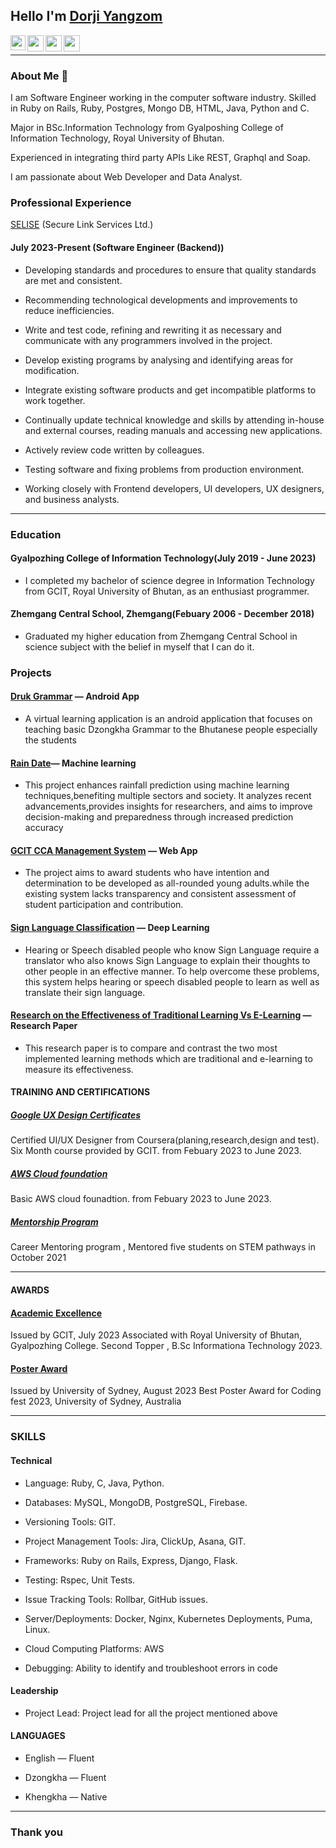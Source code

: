 ## Hello I'm [Dorji Yangzom]([https://www.linkedin.com/in/dorji-yangzom-850025202/]) 

<a href="https://www.linkedin.com/in/dorji-yangzom-850025202/">
  <img align="left" width="24px" src="https://cdn.jsdelivr.net/npm/simple-icons@v3/icons/linkedin.svg"  />
</a> &nbsp; &nbsp; &nbsp; &nbsp;
<a href="mailto:77277240dy@gmail.com">
  <img align="left" width="26px" src="https://cdn.jsdelivr.net/npm/simple-icons@v3/icons/gmail.svg" />
</a>&nbsp; &nbsp; &nbsp; &nbsp;
<a href="https://www.instagram.com/yang_zo96/">
  <img align="left" width="26px" src="https://cdn.jsdelivr.net/npm/simple-icons@v3/icons/instagram.svg" />
</a>&nbsp; &nbsp;&nbsp; &nbsp;
<a href="https://portfolio-green-eight-75.vercel.app/">
  <img align="left" width="26px" src="https://cdn.jsdelivr.net/npm/simple-icons@3.13.0/icons/about-dot-me.svg" />
</a>&nbsp; &nbsp; &nbsp; &nbsp;


<hr>

### About Me 🚀

<p>I am Software Engineer working in the computer software industry. Skilled in Ruby on Rails, Ruby, Postgres, Mongo DB, HTML, Java, Python and C.</p>
<p>Major in BSc.Information Technology from Gyalposhing College of Information Technology, Royal University of Bhutan. </p>
<p>Experienced in integrating third party APIs Like REST, Graphql and Soap.</p>
I am passionate about Web Developer and Data Analyst. 

### Professional Experience
[SELISE](https://selisecpq.selise.ch/) (Secure Link Services Ltd.)


#### July 2023-Present (Software Engineer (Backend))

- Developing standards and procedures to ensure that quality standards are met and consistent.

- Recommending technological developments and improvements to reduce inefficiencies.

- Write and test code, refining and rewriting it as necessary and communicate with any programmers involved in the project.

- Develop existing programs by analysing and identifying areas for modification.

- Integrate existing software products and get incompatible platforms to work together.

- Continually update technical knowledge and skills by attending in-house and external courses, reading manuals and accessing new applications.

- Actively review code written by colleagues.

- Testing software and fixing problems from production environment.

- Working closely with Frontend developers, UI developers, UX designers, and business analysts.

<hr>

### Education

#### Gyalpozhing College of Information Technology(July 2019 - June 2023)

- I completed my bachelor of science degree in Information Technology from GCIT, Royal University of Bhutan, as an enthusiast programmer.

#### Zhemgang Central School, Zhemgang(Febuary 2006 - December 2018)

- Graduated my higher education from Zhemgang Central School in science subject with the belief in myself that I can do it.

### Projects

#### [Druk Grammar](https://github.com/dorjiyangzom/Dorji-Yangzom/blob/main/Druk_Grammer.pdf) — Android App

- A virtual learning application is an android application that focuses on teaching basic Dzongkha Grammar to the Bhutanese people especially the students

#### [Rain Date](https://github.com/Team-RainDate/Sign-Language-Classification)— Machine learning

- This project enhances rainfall prediction using machine learning techniques,benefiting multiple sectors and society. It analyzes recent advancements,provides insights for researchers, and aims to improve decision-making and preparedness through increased prediction accuracy

#### [GCIT CCA Management System](https://github.com/dorjiyangzom/Dorji-Yangzom/blob/main/CCA%20Management%20System.pdf) — Web App

- The project aims to award students who have intention and determination to be developed as all-rounded young adults.while the  existing system lacks transparency and consistent assessment of student participation and contribution.

#### [Sign Language Classification](https://github.com/Team-RainDate/Sign-Language-Classification) — Deep Learning 

- Hearing or Speech disabled people who know Sign Language require a translator who also knows Sign Language to explain their thoughts to other people in an effective manner. To help overcome these problems, this system helps hearing or speech disabled people to learn as well as translate their sign language.

#### [Research on the Effectiveness of Traditional Learning Vs E-Learning](https://github.com/Team-RainDate/Sign-Language-Classification) — Research Paper 

- This research paper is to compare and contrast the two most implemented learning methods which are traditional and e-learning to measure its effectiveness.




#### TRAINING AND CERTIFICATIONS

##### [Google UX Design Certificates](https://github.com/dorjiyangzom/Dorji-Yangzom/blob/main/certificates/google.pdf)
Certified UI/UX Designer from Coursera(planing,research,design and test).
Six Month course provided by GCIT.
from Febuary 2023 to June 2023.

##### [AWS Cloud foundation](https://github.com/dorjiyangzom/Dorji-Yangzom/blob/main/certificates/16.png)
Basic AWS cloud founadtion.
from Febuary 2023 to June 2023.

##### [Mentorship Program](https://github.com/dorjiyangzom/Dorji-Yangzom/blob/main/certificates/mentor.png)
Career Mentoring program , Mentored five students on STEM pathways in October 2021

<hr>

#### AWARDS

#### [Academic Excellence](https://github.com/dorjiyangzom/DorjiYangzom/blob/main/certificates/certificates_10.jpg)
Issued by GCIT,  July 2023
Associated with Royal University of Bhutan, Gyalpozhing College. Second Topper , B.Sc Informationa Technology  2023.

#### [Poster Award](https://github.com/dorjiyangzom/Dorji-Yangzom/blob/main/certificates/Coding_Fest-2023_Award-PosterA.pdf)
Issued by University of Sydney, August 2023
Best Poster Award for Coding fest 2023, University of Sydney, Australia

<hr>

### SKILLS

#### Technical

- Language: Ruby, C, Java, Python.

- Databases: MySQL, MongoDB, PostgreSQL, Firebase.

- Versioning Tools: GIT.

- Project Management Tools: Jira, ClickUp, Asana, GIT.

- Frameworks: Ruby on Rails, Express, Django, Flask.

- Testing: Rspec, Unit Tests.

- Issue Tracking Tools: Rollbar, GitHub issues.

- Server/Deployments: Docker, Nginx, Kubernetes Deployments, Puma, Linux.

- Cloud Computing Platforms: AWS

- Debugging: Ability to identify and troubleshoot errors in code

#### Leadership

- Project Lead: Project lead for all the project mentioned above

#### LANGUAGES 

- English — Fluent

- Dzongkha —  Fluent

- Khengkha — Native

<hr>

### Thank you
